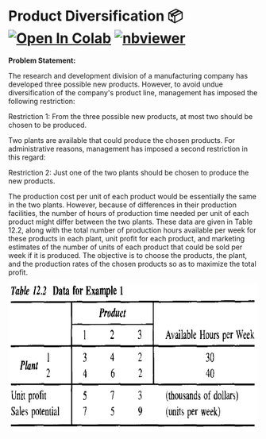 # Product Diversification 📦 <a href="https://colab.research.google.com/github/Pegah-Ardehkhani/Optimization-Problems-and-Solutions/blob/main/12.%20Product%20Diversification/Product%20Diversification.ipynb" target="_parent\"><img src="https://colab.research.google.com/assets/colab-badge.svg" alt="Open In Colab"/></a> [![nbviewer](https://img.shields.io/badge/render-nbviewer-orange.svg)](https://nbviewer.org/github/Pegah-Ardehkhani/Optimization-Problems-and-Solutions/blob/main/12.%20Product%20Diversification/Product%20Diversification.ipynb)

**Problem Statement:**

The research and development division of a manufacturing company has developed
three possible new products. However, to avoid undue diversification of the company's product line, management has imposed the following restriction:

Restriction 1: From the three possible new products, at most two should be
chosen to be produced.

Two plants are available that could produce the chosen products. For administrative reasons, management has imposed a second restriction in this regard:

Restriction 2: Just one of the two plants should be chosen to produce the new
products.

The production cost per unit of each product would be essentially the same in the two plants. However, because of differences in their production facilities, the number of hours of production time needed per unit of each product might differ between the two plants. These data are given in Table 12.2, along with the total number of production hours available per week for these products in each plant, unit profit for each product, and marketing estimates of the number of units of each product that could be sold per week if it is produced. The objective is to choose the products, the plant, and the production rates of the chosen products so as to maximize the total profit.

<p align="center">
  <img width="700" height="300" src="https://github.com/Pegah-Ardehkhani/Optimization-Problems-and-Solutions/blob/main/12.%20Product%20Diversification/Table%2012.2.PNG">
</p>
